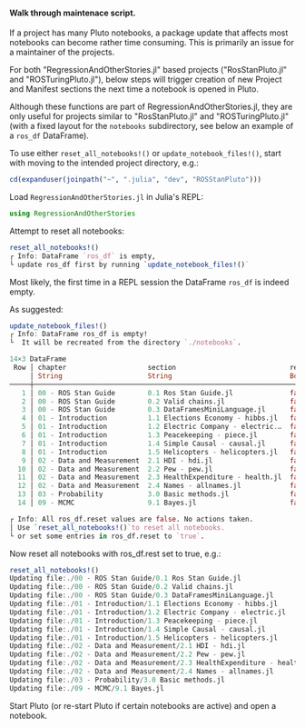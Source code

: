 #### Walk through maintenace script.

If a project has many Pluto notebooks, a package update that affects most notebooks can become rather time consuming. This is primarily an issue for a maintainer of the projects.

For both "RegressionAndOtherStories.jl" based projects ("RosStanPluto.jl" and "ROSTuringPluto.jl"), below steps will trigger creation of new Project and Manifest sections the next time a notebook is opened in Pluto.

Although these functions are part of RegressionAndOtherStories.jl, they are only useful for projects similar to "RosStanPluto.jl" and "ROSTuringPluto.jl" (with a fixed layout for the `notebooks` subdirectory, see below an example of a `ros_df` DataFrame).

To use either `reset_all_notebooks!()` or `update_notebook_files!()`, start with moving to the intended project directory, e.g.:
```julia
cd(expanduser(joinpath("~", ".julia", "dev", "ROSStanPluto")))
```

Load `RegressionAndOtherStories.jl` in Julia's REPL:
```julia
using RegressionAndOtherStories
```

Attempt to reset all notebooks:
```julia
reset_all_notebooks!()
┌ Info: DataFrame `ros_df` is empty, 
└ update ros_df first by running `update_notebook_files!()`
```

Most likely, the first time in a REPL session the DataFrame `ros_df` is indeed empty.

As suggested:
```julia
update_notebook_files!()
┌ Info: DataFrame ros_df is empty!
└  It will be recreated from the directory `./notebooks`.

14×3 DataFrame
 Row │ chapter                    section                            reset 
     │ String                     String                             Bool  
─────┼─────────────────────────────────────────────────────────────────────
   1 │ 00 - ROS Stan Guide        0.1 Ros Stan Guide.jl              false
   2 │ 00 - ROS Stan Guide        0.2 Valid chains.jl                false
   3 │ 00 - ROS Stan Guide        0.3 DataFramesMiniLanguage.jl      false
   4 │ 01 - Introduction          1.1 Elections Economy - hibbs.jl   false
   5 │ 01 - Introduction          1.2 Electric Company - electric.…  false
   6 │ 01 - Introduction          1.3 Peacekeeping - piece.jl        false
   7 │ 01 - Introduction          1.4 Simple Causal - causal.jl      false
   8 │ 01 - Introduction          1.5 Helicopters - helicopters.jl   false
   9 │ 02 - Data and Measurement  2.1 HDI - hdi.jl                   false
  10 │ 02 - Data and Measurement  2.2 Pew - pew.jl                   false
  11 │ 02 - Data and Measurement  2.3 HealthExpenditure - health.jl  false
  12 │ 02 - Data and Measurement  2.4 Names - allnames.jl            false
  13 │ 03 - Probability           3.0 Basic methods.jl               false
  14 │ 09 - MCMC                  9.1 Bayes.jl                       false

┌ Info: All ros_df.reset values are false. No actions taken. 
│ Use `reset_all_notebooks!()`to reset all notebooks. 
└ or set some entries in ros_df.reset to `true`.
```
Now reset all notebooks with ros_df.rest set to true, e.g.:
```julia
reset_all_notebooks!()
Updating file:./00 - ROS Stan Guide/0.1 Ros Stan Guide.jl
Updating file:./00 - ROS Stan Guide/0.2 Valid chains.jl
Updating file:./00 - ROS Stan Guide/0.3 DataFramesMiniLanguage.jl
Updating file:./01 - Introduction/1.1 Elections Economy - hibbs.jl
Updating file:./01 - Introduction/1.2 Electric Company - electric.jl
Updating file:./01 - Introduction/1.3 Peacekeeping - piece.jl
Updating file:./01 - Introduction/1.4 Simple Causal - causal.jl
Updating file:./01 - Introduction/1.5 Helicopters - helicopters.jl
Updating file:./02 - Data and Measurement/2.1 HDI - hdi.jl
Updating file:./02 - Data and Measurement/2.2 Pew - pew.jl
Updating file:./02 - Data and Measurement/2.3 HealthExpenditure - health.jl
Updating file:./02 - Data and Measurement/2.4 Names - allnames.jl
Updating file:./03 - Probability/3.0 Basic methods.jl
Updating file:./09 - MCMC/9.1 Bayes.jl
```

Start Pluto (or re-start Pluto if certain notebooks are active) and open a notebook.
